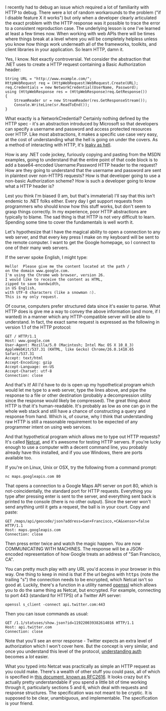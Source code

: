 [1]: http://www.joelonsoftware.com/articles/LeakyAbstractions.html
[2]: http://www.w3.org/Protocols/rfc2616/rfc2616.html
[3]: http://netcat.sourceforge.net/
[4]: http://www.w3.org/Protocols/rfc2616/rfc2616-sec14.html
[5]: http://www.openssl.org/
[6]: https://dev.twitter.com/docs/auth/implementing-sign-twitter

I recently had to debug an issue which required a lot of familiarity with HTTP
to debug.  There were a lot of random workarounds to the problem ("if I disable
feature X it works") but only when a developer clearly articulated the exact
problem with the HTTP response was it possible to trace the error to a
consistent reproduction case.  The underlying lesson is one I've learned at
least a few times now.  When working with web APIs there will be times where
things break at a level where you will be completely helpless unless you know
how things work underneath all of the frameworks, toolkits, and client
libraries in your application.  So learn HTTP, damn it.

<!--BREAK-->

Yes, I know.  Not exactly controversial.  Yet consider the abstraction that
.NET uses to create a HTTP request containing a Basic Authorization header:

    String URL = "http://www.example.com/";
    HttpWebRequest req = (HttpWebRequest)WebRequest.Create(URL);
    req.Credentials = new NetworkCredential(UserName, Password);
    using (HttpWebResponse res = (HttpWebResponse)req.GetResponse())
    {
        StreamReader sr = new StreamReader(res.GetResponseStream());
        Console.WriteLine(sr.ReadToEnd());
    }

What exactly is a NetworkCredential?  Certainly nothing defined by the HTTP
spec - it's an abstraction introduced by Microsoft so that developers can
specify a username and password and access protected resources over HTTP.  Like
most abstractions, it makes a specific use case very easy, at the cost of
understanding what the hell is going on under the covers.  As a method of
interacting with HTTP, it's [leaky as hell][1].

How is any .NET code jockey, furiously copying and pasting from the MSDN
examples, going to understand that the entire point of that code block is to
add a base64-encoded Username:Password HTTP header to the request?  How are
they going to understand that the username and password are sent in plaintext
over non-HTTPS requests?  How is that developer going to use a non-basic
Authorization scheme?  How is such a developer going to know what a HTTP header
is?

Lest you think I'm biased (I am, but that's immaterial) I'll say that this
isn't endemic to .NET folks either.  Every day I get support requests from
programmers who should know how this stuff works, but don't seem to grasp
things correctly.  In my experience, poor HTTP abstractions are typically to
blame.  The sad thing is that HTTP is not very difficult to learn.  Spending
some time to cover the fundamentals is well worth it.

Let's hypothesize that I have the magical ability to open a connection to any
web server, and that every key press I make on my keyboard will be sent to the
remote computer.  I want to get the Google homepage, so I connect to one of
their many web servers.

If the server spoke English, I might type:

    Hello!  Please give me the content located at the path /
    on the domain www.google.com.
    I'm using the Chrome web browser, version 26.
    I would like to receive the content as HTML,
    zipped to save bandwidth,
    in US English,
    with UTF-8 characters (like a snowman ☃).
    This is my only request.

Of course, computers prefer structured data since it's easier to parse.  What
HTTP does is give me a way to convey the above information (and more, if I
wanted) in a manner which any HTTP-compatible server will be able to
understand.  In fact, the exact same request is expressed as the following in
version 1.1 of the HTTP protocol:

    GET / HTTP/1.1
    Host: www.google.com
    User-Agent: Mozilla/5.0 (Macintosh; Intel Mac OS X 10_8_3) AppleWebKit/537.31 (KHTML, like Gecko) Chrome/26.0.1410.65 Safari/537.31
    Accept: text/html
    Accept-Encoding: gzip
    Accept-Language: en-US
    Accept-Charset: utf-8
    Connection: close

And that's it!  All I'd have to do is open up my hypothetical program which
would let me type to a web server, type the lines above, and pipe the response
to a file or other destination (probably a decompression utility since the
response would likely be compressed).  The great thing about HTTP is that it's
human-readable.  It's probably as low as one can go in the whole web stack and
still have a chance of constructing a query and response from hand.  Which is,
of course, why I think that understanding raw HTTP is still a reasonable
requirement to be expected of any programmer intent on using web services.

And that hypothetical program which allows me to type out HTTP requests?  It's
called [Netcat][3], and it's awesome for testing HTTP servers.  If you're lucky
enough to use a computer with a decent command line, you probably already have
this installed, and if you use Windows, there are ports available too.

If you're on Linux, Unix or OSX, try the following from a command prompt:

    nc maps.googleapis.com 80

That opens a connection to a Google Maps API server on port 80, which is
not-coincidentally, the standard port for HTTP requests.  Everything you type
after pressing enter is sent to the server, and everything sent back is printed
to the console (there is no other output).  Since the server won't send
anything until it gets a request, the ball is in your court.  Copy and paste:

    GET /maps/api/geocode/json?address=San+Francisco,+CA&sensor=false HTTP/1.1
    Host: maps.googleapis.com
    Connection: close

Then press enter twice and watch the magic happen.  You are now COMMUNICATING
WITH MACHINES.  The response will be a JSON-encoded representation of how
Google treats an address of "San Francisco, CA".

You can pretty much play with any URL you'd access in your browser in this way.
One thing to keep in mind is that if the url begins with <tt>https</tt> (note
the trailing "s") the connection needs to be encrypted, which Netcat isn't so
good at.  Luckily, there's a function in a utility named [openssl][5] which
allows you to do the same thing as Netcat, but encrypted.  For example,
connecting to port 443 (standard for HTTPS) of a Twitter API server:

    openssl s_client -connect api.twitter.com:443

Then you can issue commands as usual:

    GET /1.1/statuses/show.json?id=119220039382614016 HTTP/1.1
    Host: api.twitter.com
    Connection: close

Note that you'll see an error response - Twitter expects an extra level of
authorization which I won't cover here.  But the concept is very similar, and
once you understand this level of the protocol, [understanding auth][6] becomes
a _lot_ easier.

What you typed into Netcat was practically as simple an HTTP request as you
could make.  There's a wealth of other stuff you could pass, all of which is
specified in [this document, known as RFC2616][2].  It looks crazy but it's
actually pretty understandable if you spend a little bit of time working
through it, particularly sections 5 and 6, which deal with requests and
response structures.  The specification was not meant to be cryptic.  It is
supposed to be clear, unambiguous, and implementable.  The specification is
your friend.
